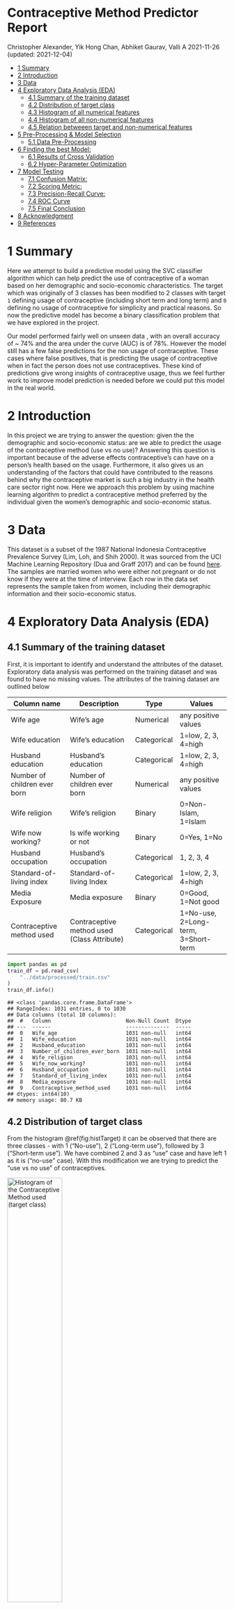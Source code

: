 Contraceptive Method Predictor Report
================
Christopher Alexander, Yik Hong Chan, Abhiket Gaurav, Valli A
2021-11-26 (updated: 2021-12-04)

-   [1 Summary](#summary)
-   [2 Introduction](#introduction)
-   [3 Data](#data)
-   [4 Exploratory Data Analysis (EDA)](#exploratory-data-analysis-eda)
    -   [4.1 Summary of the training
        dataset](#summary-of-the-training-dataset)
    -   [4.2 Distribution of target
        class](#distribution-of-target-class)
    -   [4.3 Histogram of all numerical
        features](#histogram-of-all-numerical-features)
    -   [4.4 Histogram of all non-numerical
        features](#histogram-of-all-non-numerical-features)
    -   [4.5 Relation betweeen target and non-numerical
        features](#relation-betweeen-target-and-non-numerical-features)
-   [5 Pre-Processing & Model
    Selection](#pre-processing--model-selection)
    -   [5.1 Data Pre-Processing](#data-pre-processing)
-   [6 Finding the best Model:](#finding-the-best-model)
    -   [6.1 Results of Cross Validation](#results-of-cross-validation)
    -   [6.2 Hyper-Parameter
        Optimization](#hyper-parameter-optimization)
-   [7 Model Testing](#model-testing)
    -   [7.1 Confusion Matrix:](#confusion-matrix)
    -   [7.2 Scoring Metric:](#scoring-metric)
    -   [7.3 Precision-Recall Curve:](#precision-recall-curve)
    -   [7.4 ROC Curve](#roc-curve)
    -   [7.5 Final Conclusion](#final-conclusion)
-   [8 Acknowledgment](#acknowledgment)
-   [9 References](#references)

# 1 Summary

Here we attempt to build a predictive model using the SVC classifier
algorithm which can help predict the use of contraceptive of a woman
based on her demographic and socio-economic characteristics. The target
which was originally of 3 classes has been modified to 2 classes with
target `1` defining usage of contraceptive (including short term and
long term) and `0` defining no usage of contraceptive for simplicity and
practical reasons. So now the predictive model has become a binary
classification problem that we have explored in the project.

Our model performed fairly well on unseen data , with an overall
accuracy of \~ 74% and the area under the curve (AUC) is of 78%. However
the model still has a few false predictions for the non usage of
contraceptive. These cases where false positives, that is predicting the
usage of contraceptive when in fact the person does not use
contraceptives. These kind of predictions give wrong insights of
contraceptive usage, thus we feel further work to improve model
prediction is needed before we could put this model in the real world.

# 2 Introduction

In this project we are trying to answer the question: given the the
demographic and socio-economic status: are we able to predict the usage
of the contraceptive method (use vs no use)? Answering this question is
important because of the adverse effects contraceptive’s can have on a
person’s health based on the usage. Furthermore, it also gives us an
understanding of the factors that could have contributed to the reasons
behind why the contraceptive market is such a big industry in the health
care sector right now. Here we approach this problem by using machine
learning algorithm to predict a contraceptive method preferred by the
individual given the women’s demographic and socio-economic status.

# 3 Data

This dataset is a subset of the 1987 National Indonesia Contraceptive
Prevalence Survey (Lim, Loh, and Shih 2000). It was sourced from the UCI
Machine Learning Repository (Dua and Graff 2017) and can be found
[here](https://archive.ics.uci.edu/ml/datasets/Contraceptive+Method+Choice).
The samples are married women who were either not pregnant or do not
know if they were at the time of interview. Each row in the data set
represents the sample taken from women, including their demographic
information and their socio-economic status.

# 4 Exploratory Data Analysis (EDA)

## 4.1 Summary of the training dataset

First, it is important to identify and understand the attributes of the
dataset. Exploratory data analysis was performed on the training dataset
and was found to have no missing values. The attributes of the training
dataset are outlined below

| Column name                  | Description                                 | Type        | Values                              |
|------------------------------|---------------------------------------------|-------------|-------------------------------------|
| Wife age                     | Wife’s age                                  | Numerical   | any positive values                 |
| Wife education               | Wife’s education                            | Categorical | 1=low, 2, 3, 4=high                 |
| Husband education            | Husband’s education                         | Categorical | 1=low, 2, 3, 4=high                 |
| Number of children ever born | Number of children ever born                | Numerical   | any positive values                 |
| Wife religion                | Wife’s religion                             | Binary      | 0=Non-Islam, 1=Islam                |
| Wife now working?            | Is wife working or not                      | Binary      | 0=Yes, 1=No                         |
| Husband occupation           | Husband’s occupation                        | Categorical | 1, 2, 3, 4                          |
| Standard-of-living index     | Standard-of-living Index                    | Categorical | 1=low, 2, 3, 4=high                 |
| Media Exposure               | Media exposure                              | Binary      | 0=Good, 1=Not good                  |
| Contraceptive method used    | Contraceptive method used (Class Attribute) | Categorical | 1=No-use, 2=Long-term, 3=Short-term |

``` python
import pandas as pd
train_df = pd.read_csv(
    "../data/processed/train.csv"
)
train_df.info()
```

    ## <class 'pandas.core.frame.DataFrame'>
    ## RangeIndex: 1031 entries, 0 to 1030
    ## Data columns (total 10 columns):
    ##  #   Column                        Non-Null Count  Dtype
    ## ---  ------                        --------------  -----
    ##  0   Wife_age                      1031 non-null   int64
    ##  1   Wife_education                1031 non-null   int64
    ##  2   Husband_education             1031 non-null   int64
    ##  3   Number_of_children_ever_born  1031 non-null   int64
    ##  4   Wife_religion                 1031 non-null   int64
    ##  5   Wife_now_working?             1031 non-null   int64
    ##  6   Husband_occupation            1031 non-null   int64
    ##  7   Standard_of_living_index      1031 non-null   int64
    ##  8   Media_exposure                1031 non-null   int64
    ##  9   Contraceptive_method_used     1031 non-null   int64
    ## dtypes: int64(10)
    ## memory usage: 80.7 KB

## 4.2 Distribution of target class

From the histogram @ref(fig:histTarget) it can be observed that there
are three classes - with 1 (“No-use”), 2 (“Long-term use”), followed by
3 (“Short-term use”). We have combined 2 and 3 as “use” case and have
left 1 as it is (“no-use” case). With this modification we are trying to
predict the “use vs no use” of contraceptives.

<img src="../results/histogram_target.png" title="Histogram of the Contraceptive Method used (target class)" alt="Histogram of the Contraceptive Method used (target class)" width="50%" />

## 4.3 Histogram of all numerical features

From the distributions in the histogram @ref(fig:histNum), it can be
observed that the data is skewed to the right. This can be attributed to
significantly higher numbers of wives who are between 28 to 38 years old
than those with ages higher than 38 years, and that most of the wives
have two to three kids on average.

<img src="../results/histogram_numerical.png" title="Histogram of all numerical features" alt="Histogram of all numerical features" width="100%" />

## 4.4 Histogram of all non-numerical features

From the histogram @ref(fig:countCat), it can be observed that a
majority of the responses / observations in the survey are from women
having high levels of education, religious beliefs, with educated
partners and with a high standard of living.

<img src="../results/histogram_categorical.png" title="Histogram of all non-numeric features" alt="Histogram of all non-numeric features" width="100%" />

## 4.5 Relation betweeen target and non-numerical features

From the figure @ref(fig:countCatByTarget), it can be observed that most
of the observations of target class 1 (no contraception) rest on certain
categorical values. However, as we had earlier pointed out the imbalance
in the distribution of class values, we cannot imply correlation.

<img src="../results/counts_categorical_by_target.png" title="Counting Combinations of all categorical features by the target class" alt="Counting Combinations of all categorical features by the target class" width="100%" />

# 5 Pre-Processing & Model Selection

## 5.1 Data Pre-Processing

Based on the EDA (Exploratory Data Analysis) performed earlier and
variable descriptions, it can be inferred that there are no missing
values. However, the variables were of different data types. In order to
perform operations on data, we need to ensure consistency of data types.
The following table shows different variables in the dataset and the
respective transformation performed on each of them.

| Data Type | Variable                                      | Transformation performed | Technique used   |
|-----------|-----------------------------------------------|--------------------------|------------------|
| Numerical | Wife’s age, Number of children ever born      | Scaling                  | Standard Scaling |
| Ordinal   | Wife’s education, Husband Education,          | Encoding                 | Ordinal Encoding |
|           | Husband’s Occupation,Standard of living Index |                          |                  |
| Binary    | Wife’s religion, Wife working Media Exposure  | None                     | Pass through     |

For simplicity and better model performance. We have combined
`2 = Long-term`, `3 = Short-term` into one class and it was given a
value of `1`. And the label `1 = No-use` was given a value of `0`,
because our aim is to predict the use(long or short)/ no use of
contraceptives .

Our target distribution now have \* `0 = No-use` : **445** observations,
\* `1 = use` : **586** observations.

# 6 Finding the best Model:

With this data, our problem statement now turns into binary
classification problem. We have tried the following predictive models:

1.  Decision Tree
2.  kNN
3.  Logistic Regression
4.  RBF SVC

## 6.1 Results of Cross Validation

From the table @ref(tab:crossVal), it can be clearly inferred that the
RBF SVC algorithm is giving us the best score on both training and cross
val dataset. The metric used to evaluate the cross validation was
**accuracy**.

| X           | decision.tree |       kNN | Logistic.Regression |   RBF.SVM |
|:------------|--------------:|----------:|--------------------:|----------:|
| fit_time    |     0.0071795 | 0.0061422 |           0.0115628 | 0.0275451 |
| score_time  |     0.0031524 | 0.0087552 |           0.0028854 | 0.0136168 |
| test_score  |     0.6313916 | 0.6460016 |           0.6595563 | 0.6944796 |
| train_score |     0.9856934 | 0.7737629 |           0.6808932 | 0.7485466 |

Cross Validation Result (Score for Accuracy)

## 6.2 Hyper-Parameter Optimization

Given the performance of RBF SVC was the best, it was chosen for
hyper-parameter tuning. The results of the top 5 models are shown in
@ref(tab:hyperparam).

It can be observed that the best parameters are: `C = 10.0`,
`gamma = 0.01`.

| X                         |         X1 |           X2 |           X3 |          X4 |         X5 |
|:--------------------------|-----------:|-------------:|-------------:|------------:|-----------:|
| mean_test_score           |  0.7012710 |    0.6973969 |    0.6964214 |   0.6954833 |  0.6935275 |
| param_svc\_\_gamma        |  0.0100000 |    0.0010000 |    0.0100000 |   0.0100000 |  0.1000000 |
| param_svc\_\_C            | 10.0000000 | 1000.0000000 | 1000.0000000 | 100.0000000 | 10.0000000 |
| param_svc\_\_class_weight |         NA |           NA |           NA |          NA |         NA |
| mean_fit_time             |  0.2280286 |    0.2724010 |    0.6007762 |   0.2595954 |  0.2459544 |

Hyperparameter Selection

# 7 Model Testing

After finding out the best parameters by optimizing the accuracy score,
we tried the model on the test data set.In Total there were 442
Observations in the test split.

1.  0=No Use = 184
2.  1=Use = 258

## 7.1 Confusion Matrix:

A study of the confusion matrix will provide an understanding into the
model’s predictive power from the figure @ref(fig:confusionmat):

<img src="../results/cm.png" title="Confusion Matrix (Actual vs Predicted)" alt="Confusion Matrix (Actual vs Predicted)" width="50%" />

## 7.2 Scoring Metric:

The recall, precision and the f1-score were observed while considering
each class to be the positive class. The recall value of **0.90**
indicates a good true positive rate (TPR) for the `1` class while the
**0.53** indicates the TPR of the `0` class. These cumulative scores can
be found in `macro avg` and `weighted avg` in the table
@ref(tab:scoringmet).

| X            | precision |    recall |  f1.score | support |
|:-------------|----------:|----------:|----------:|--------:|
| contra_no    | 0.7822581 | 0.5271739 | 0.6298701 |     184 |
| contra_yes   | 0.7264151 | 0.8953488 | 0.8020833 |     258 |
| accuracy     |        NA |        NA | 0.7420814 |      NA |
| macro avg    | 0.7543366 | 0.7112614 | 0.7159767 |     442 |
| weighted avg | 0.7496619 | 0.7420814 | 0.7303928 |     442 |

Scoring Metrics

## 7.3 Precision-Recall Curve:

The precision and recall trade-off of our model could be observed by
plotting the PR curve with the mean Average Precision score. A good
enough AP score of 0.79 could be observed from the figure
@ref(fig:precrec).

<img src="../results/pr_curve.png" title="Precision vs Recall Curve" alt="Precision vs Recall Curve" width="50%" />

## 7.4 ROC Curve

In order to obtain an overall score for our model, the Area under the
curve was observed which resulted in a decent score of 78% from the
figure @ref(fig:roccurve).

<img src="../results/roc_curve.png" title="AUC ROC Curve" alt="AUC ROC Curve" width="100%" />

## 7.5 Final Conclusion

The intent of the process was to predict the use of contraceptives in
women based on socio-economic and education levels. In the process, 4
different models were tried. It can be observed from the above
parameters that the chosen model is indeed performing well with an
accuracy of 74% , `recall` of 90%, `precision` of 73% , `f1_score` of
80% and `AUC` 78%. These results are in line with the validation scores
outlined previously. The high `recall value` of 90% indicates that
`False Negatives` are very low.

However, it could be also be observed that there are indeed cases where
the model is not predicting correctly, and hence there is scope for
improvement before the model is deployed in a real world scenario.

# 8 Acknowledgment

This dataset is a subset of the 1987 National Indonesia Contraceptive
Prevalence Survey (Lim, Loh, and Shih 2000). It was sourced from the UCI
Machine Learning Repository (Dua and Graff 2017).

The Python programming languages (Van Rossum and Drake Jr 1995) and the
following Python packages were used to perform the analysis: altair
(VanderPlas et al. 2018), docopt (de Jonge 2018), matplotlib (Hunter
2007), numpy (Harris et al. 2020), pandas (McKinney et al. 2010),
sckit-learn (Pedregosa et al. 2011). The code used to perform the
analysis and create this report can be found
[here](https://github.com/UBC-MDS/contraceptive_method_predictor/tree/main/src).

# 9 References

<div id="refs" class="references csl-bib-body hanging-indent">

<div id="ref-docopt" class="csl-entry">

de Jonge, Edwin. 2018. *Docopt: Command-Line Interface Specification
Language*. <https://CRAN.R-project.org/package=docopt>.

</div>

<div id="ref-Dua:2019" class="csl-entry">

Dua, Dheeru, and Casey Graff. 2017. “UCI Machine Learning Repository.”
University of California, Irvine, School of Information; Computer
Sciences. <http://archive.ics.uci.edu/ml>.

</div>

<div id="ref-2020NumPy-Array" class="csl-entry">

Harris, Charles R., K. Jarrod Millman, Stéfan J van der Walt, Ralf
Gommers, Pauli Virtanen, David Cournapeau, Eric Wieser, et al. 2020.
“Array Programming with NumPy.” *Nature* 585: 357–62.
<https://doi.org/10.1038/s41586-020-2649-2>.

</div>

<div id="ref-hunter2007matplotlib" class="csl-entry">

Hunter, John D. 2007. “Matplotlib: A 2d Graphics Environment.”
*Computing in Science & Engineering* 9 (3): 90–95.

</div>

<div id="ref-lls-cpacttt-00" class="csl-entry">

Lim, Tjen-Sien, Wei-Yin Loh, and Yu-Shan Shih. 2000. “A Comparison of
Prediction Accuracy, Complexity, and Training Time of Thirty-Three Old
and New Classification Algorithms.” *Machine Learning* 40 (3): 203–28.

</div>

<div id="ref-mckinney2010data" class="csl-entry">

McKinney, Wes et al. 2010. “Data Structures for Statistical Computing in
Python.” In *Proceedings of the 9th Python in Science Conference*,
445:51–56. Austin, TX.

</div>

<div id="ref-pedregosa2011scikit" class="csl-entry">

Pedregosa, Fabian, Gaël Varoquaux, Alexandre Gramfort, Vincent Michel,
Bertrand Thirion, Olivier Grisel, Mathieu Blondel, et al. 2011.
“Scikit-Learn: Machine Learning in Python.” *Journal of Machine Learning
Research* 12 (Oct): 2825–30.

</div>

<div id="ref-van1995python" class="csl-entry">

Van Rossum, Guido, and Fred L Drake Jr. 1995. *Python Tutorial*. Centrum
voor Wiskunde en Informatica Amsterdam, The Netherlands.

</div>

<div id="ref-vanderplas2018altair" class="csl-entry">

VanderPlas, Jacob, Brian Granger, Jeffrey Heer, Dominik Moritz, Kanit
Wongsuphasawat, Arvind Satyanarayan, Eitan Lees, Ilia Timofeev, Ben
Welsh, and Scott Sievert. 2018. “Altair: Interactive Statistical
Visualizations for Python.” *Journal of Open Source Software* 3 (32):
1057.

</div>

</div>
